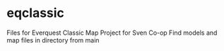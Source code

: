 # eqclassic
Files for Everquest Classic Map Project for Sven Co-op
Find models and map files in directory from main

